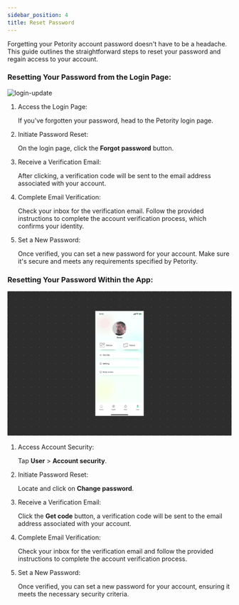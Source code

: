 ```yaml
---
sidebar_position: 4
title: Reset Password
---
```


Forgetting your Petority account password doesn't have to be a headache. This guide outlines the straightforward steps to reset your password and regain access to your account.
### Resetting Your Password from the Login Page:
![login-update](/img/manage-account/Password-reset1.gif)

1. Access the Login Page:

    If you've forgotten your password, head to the Petority login page.
2. Initiate Password Reset:

    On the login page, click the **Forgot password** button.
3. Receive a Verification Email:

    After clicking, a verification code will be sent to the email address associated with your account.
4. Complete Email Verification:

    Check your inbox for the verification email. Follow the provided instructions to complete the account verification process, which confirms your identity.
5. Set a New Password:

    Once verified, you can set a new password for your account. Make sure it's secure and meets any requirements specified by Petority.

### Resetting Your Password Within the App:
![user update](/img/manage-account/Password-Reset2.gif)

1. Access Account Security:

    Tap **User** > **Account security**.
2. Initiate Password Reset:

    Locate and click on **Change password**.
3. Receive a Verification Email:

    Click the **Get code** button, a verification code will be sent to the email address associated with your account.
    
4. Complete Email Verification:

    Check your inbox for the verification email and follow the provided instructions to complete the account verification process.
5. Set a New Password:

    Once verified, you can set a new password for your account, ensuring it meets the necessary security criteria.

